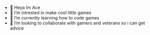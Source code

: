- 👋 Heya Im Ace
- 👀 I’m intrested in make cool little games
- 🌱 I’m currently learning how to code games
- 💞️ I’m looking to collaborate with gamers and veterans so i can get advice

